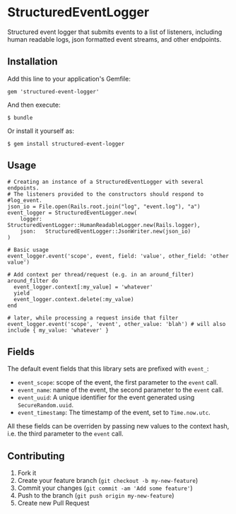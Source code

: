 # StructuredEventLogger

Structured event logger that submits events to a list of listeners, including
human readable logs, json formatted event streams, and other endpoints.

## Installation

Add this line to your application's Gemfile:

    gem 'structured-event-logger'

And then execute:

    $ bundle

Or install it yourself as:

    $ gem install structured-event-logger

## Usage

    # Creating an instance of a StructuredEventLogger with several endpoints.
    # The listeners provided to the constructors should respond to #log_event.
    json_io = File.open(Rails.root.join("log", "event.log"), "a")
    event_logger = StructuredEventLogger.new(
        logger: StructuredEventLogger::HumanReadableLogger.new(Rails.logger),
        json:   StructuredEventLogger::JsonWriter.new(json_io)
    )

    # Basic usage
    event_logger.event('scope', event, field: 'value', other_field: 'other value')

    # Add context per thread/request (e.g. in an around_filter)
    around_filter do
      event_logger.context[:my_value] = 'whatever'
      yield
      event_logger.context.delete(:my_value)
    end

    # later, while processing a request inside that filter
    event_logger.event('scope', 'event', other_value: 'blah') # will also include { my_value: 'whatever' }

## Fields

The default event fields that this library sets are prefixed with `event_`:

- `event_scope`: scope of the event, the first parameter to the `event` call.
- `event_name`: name of the event, the second parameter to the `event` call.
- `event_uuid`: A unique identifier for the event generated using `SecureRandom.uuid`.
- `event_timestamp`: The timestamp of the event, set to `Time.now.utc`.

All these fields can be overriden by passing new values to the context hash, i.e. the
third parameter to the `event` call.

## Contributing

1. Fork it
2. Create your feature branch (`git checkout -b my-new-feature`)
3. Commit your changes (`git commit -am 'Add some feature'`)
4. Push to the branch (`git push origin my-new-feature`)
5. Create new Pull Request
